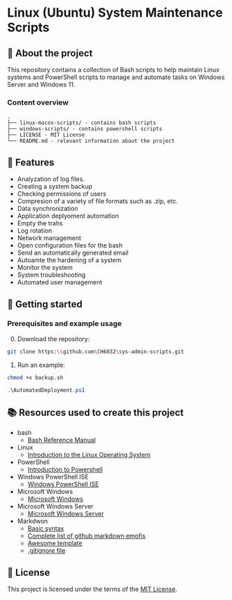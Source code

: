 # Linux (Ubuntu) System Maintenance Scripts

## :newspaper: About the project

This repository contains a collection of Bash scripts to help maintain Linux systems and PowerShell scripts to manage and automate tasks on Windows Server and Windows 11.

### Content overview

    .
    ├── linux-macos-scripts/ - contains bash scripts
    ├── windows-scripts/ - contains powershell scripts
    ├── LICENSE - MIT License
    └── README.md - relevant information about the project

## :notebook: Features

* Analyzation of log files.
* Creating a system backup
* Checking permissions of users
* Compresion of a variety of file formats such as .zip, etc.
* Data synchronization
* Application deplyoment automation
* Empty the trahs
* Log rotation
* Network management
* Open configuration files for the bash
* Send an automatically generated email
* Autoamte the hardening of a system
* Monitor the system
* System troubleshooting
* Automated user management

## :runner: Getting started

### Prerequisites and example usage

0. Download the repository:

```sh
git clone https:\\github.com\CH6832\sys-admin-scripts.git
```

1. Run an example:

```sh
chmod +x backup.sh
```

```powershell
.\AutomatedDeployment.ps1
```

## :books: Resources used to create this project

* bash
  * [Bash Reference Manual](https://www.gnu.org/savannah-checkouts/gnu/bash/manual/bash.html)
* Linux
  * [Introduction to the Linux Operating System](https://docs.rockylinux.org/books/admin_guide/01-presentation/)
* PowerShell
  * [Introduction to Powershell](https://learn.microsoft.com/en-us/training/modules/introduction-to-powershell/)
* Windows PowerShell ISE
  * [Windows PowerShell ISE]([https://code.visualstudio.com/](https://learn.microsoft.com/de-de/powershell/scripting/windows-powershell/ise/introducing-the-windows-powershell-ise?view=powershell-7.4))
* Microsoft Windows
  * [Microsoft Windows]((https://learn.microsoft.com/en-us/windows/))
* Microsoft Windows Server
  * [Microsoft Windows Server](https://www.microsoft.com/en-US/evalcenter/evaluate-windows-server-2022)
* Markdwon
  * [Basic syntax](https://www.markdownguide.org/basic-syntax/)
  * [Complete list of github markdown emofis](https://dev.to/nikolab/complete-list-of-github-markdown-emoji-markup-5aia)
  * [Awesome template](http://github.com/Human-Activity-Recognition/blob/main/README.md)
  * [.gitignore file](https://git-scm.com/docs/gitignore)

## :bookmark: License

This project is licensed under the terms of the [MIT License](LICENSE).
